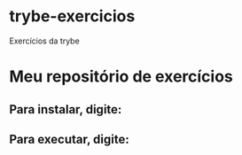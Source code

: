 # trybe-exercicios

Exercícios da trybe

# Meu repositório de exercícios

## Para instalar, digite:


## Para executar, digite: